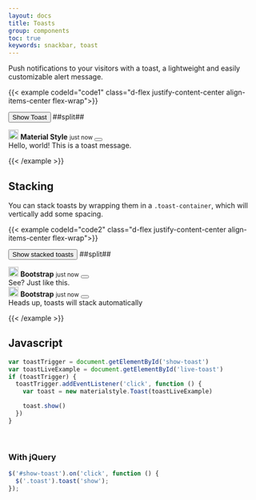 ```yaml
---
layout: docs
title: Toasts
group: components
toc: true
keywords: snackbar, toast
---
```


<p class="fs-4 ms-0 mb-4 page-description">Push notifications to your visitors with a toast, a lightweight and easily customizable alert message.</p>

{{< example codeId="code1" class="d-flex justify-content-center align-items-center flex-wrap">}}

<button class="btn btn-success" id="show-toast">Show Toast</button>
##split##
<div class="position-fixed bottom-0 end-0 p-3" style="z-index: 11">
  <div id="live-toast" class="toast bg-dark text-white" role="alert" aria-live="assertive" aria-atomic="true">
    <div class="toast-header bg-dark">
      <img src="https://materialstyle.github.io/assets/images/MSIconNewColorV2.svg" class="rounded me-2"
           alt="Material Style Icon" width="20">
      <strong class="me-auto text-white">Material Style</strong>
      <small class="text-white">just now</small>
      <button type="button" class="btn-close btn-close-white" data-bs-dismiss="toast" aria-label="Close">
      </button>
    </div>
    <div class="toast-body">
      Hello, world! This is a toast message.
    </div>
  </div>
</div>

{{< /example >}}

## Stacking
You can stack toasts by wrapping them in a ```.toast-container```, which will vertically add 
some spacing.

{{< example codeId="code2" class="d-flex justify-content-center align-items-center flex-wrap">}}

<button class="btn btn-success" id="show-stacked-toasts">Show stacked toasts</button>
##split##
<div class="toast-container position-fixed top-0 end-0 p-3">
  <div id="stacked-toast-1" class="toast bg-white" role="alert" aria-live="assertive" aria-atomic="true">
    <div class="toast-header text-bg-green">
      <img src="https://materialstyle.github.io/assets/images/MSIconNewColorV2.svg" 
           class="rounded me-2" alt="Material Style Icon" width="20">
      <strong class="me-auto">Bootstrap</strong>
      <small class="text-white">just now</small>
      <button type="button" class="btn-close btn-close-white" data-bs-dismiss="toast" aria-label="Close"></button>
    </div>
    <div class="toast-body">
      See? Just like this.
    </div>
  </div>

  <div id="stacked-toast-2" class="toast bg-white" role="alert" aria-live="assertive" aria-atomic="true">
    <div class="toast-header text-bg-indigo">
      <img src="https://materialstyle.github.io/assets/images/MSIconNewColorV2.svg" 
           class="rounded me-2" alt="Material Style Icon" width="20">
      <strong class="me-auto">Bootstrap</strong>
      <small class="text-white">just now</small>
      <button type="button" class="btn-close btn-close-white" data-bs-dismiss="toast" aria-label="Close"></button>
    </div>
    <div class="toast-body">
      Heads up, toasts will stack automatically
    </div>
  </div>
</div>

{{< /example >}}

## Javascript
```javascript
var toastTrigger = document.getElementById('show-toast')
var toastLiveExample = document.getElementById('live-toast')
if (toastTrigger) {
  toastTrigger.addEventListener('click', function () {
    var toast = new materialstyle.Toast(toastLiveExample)

    toast.show()
  })
}
```

<br>

### With jQuery
```javascript
$('#show-toast').on('click', function () {
  $('.toast').toast('show');
});
```
